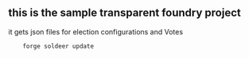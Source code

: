 ## this is the sample transparent foundry project 

it gets json files for election configurations and Votes


```bash
    forge soldeer update

```